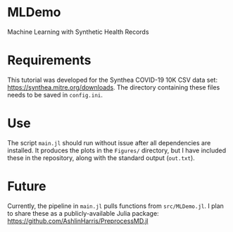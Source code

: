 # MLDemo
Machine Learning with Synthetic Health Records

# Requirements
This tutorial was developed for the Synthea COVID-19 10K CSV data set: https://synthea.mitre.org/downloads.
The directory containing these files needs to be saved in `config.ini`.

# Use
The script `main.jl` should run without issue after all dependencies are installed.
It produces the plots in the `Figures/` directory, but I have included these in the repository,
along with the standard output (`out.txt`).

# Future
Currently, the pipeline in `main.jl` pulls functions from `src/MLDemo.jl`.
I plan to share these as a publicly-available Julia package: https://github.com/AshlinHarris/PreprocessMD.jl
